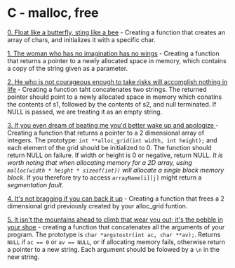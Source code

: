 # C - malloc, free

[0. Float like a butterfly, sting like a bee](./0-create_array.c) - Creating a function that creates an array of chars, and initializes it with a specific char.


[1. The woman who has no imagination has no wings](./1-strdup.c) - Creating a function that returns a pointer to a newly allocated space in memory, which contains a copy of the string given as a parameter.


[2. He who is not courageous enough to take risks will accomplish nothing in life](./str_concat.c) - Creating a function taht concatenates two strings. The returned pointer should point to a newly allocated space in memory which conatins the contents of s1, followed by the contents of s2, and null terminated. If NULL is passed, we are treating it as an empty string.


[3. If you even dream of beating me you'd better wake up and apologize
](./3-alloc_grid.c) - Creating a function that returns a pointer to a 2 dimensional array of integers. The prototype: `int **alloc_grid(int width, int height);` and each element of the grid should be initialized to 0. The function should return NULL on failure. If width or height is 0 or negative, return NULL. *It is worth noting that when allocating memory for a 2D array, using `malloc(width * height * sizeof(int))` will allocate a single block memory block*. If you therefore try to access `arrayName[i][j]` might return a *segmentation fault*.


[4. It's not bragging if you can back it up](./4-free_grid.c) - Creating a function that frees a 2 dimensional grid previously created by your alloc_grid funtion.


[5. It isn't the mountains ahead to climb that wear you out; it's the pebble in your shoe](./100-argstostr.c) - creating a function that concatenates all the arguments of your program. The prototype is `char *argstostr(int ac, char **av);`. Returns `NULL` if `ac == 0` or `av == NULL`, or if allocating memory fails, otherwise return a pointer to a new string. Each argument should be folowed by a `\n` in the new string.


